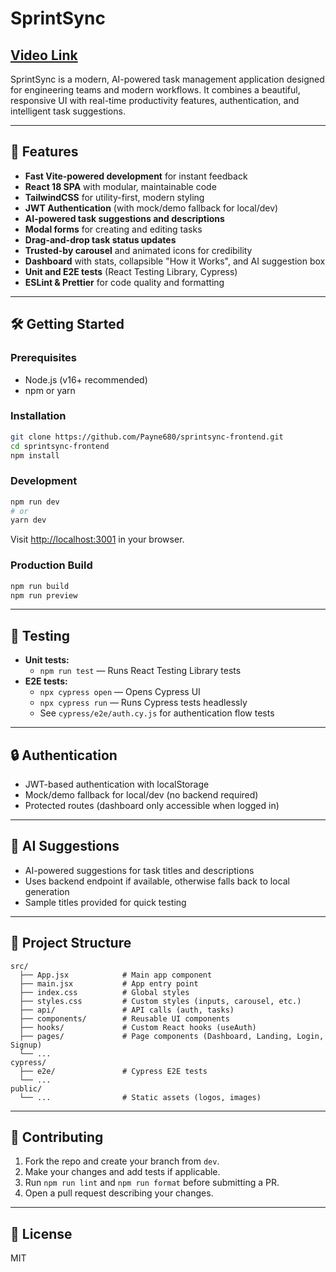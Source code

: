 # SprintSync

## [Video Link](https://www.loom.com/share/29bd5ab3356e4bb495b4159f97caece8?sid=1719f6a1-987e-4420-bcc9-255447f7a88f)

SprintSync is a modern, AI-powered task management application designed for engineering teams and modern workflows. It combines a beautiful, responsive UI with real-time productivity features, authentication, and intelligent task suggestions.

---

## 🚀 Features

- **Fast Vite-powered development** for instant feedback
- **React 18 SPA** with modular, maintainable code
- **TailwindCSS** for utility-first, modern styling
- **JWT Authentication** (with mock/demo fallback for local/dev)
- **AI-powered task suggestions and descriptions**
- **Modal forms** for creating and editing tasks
- **Drag-and-drop task status updates**
- **Trusted-by carousel** and animated icons for credibility
- **Dashboard** with stats, collapsible "How it Works", and AI suggestion box
- **Unit and E2E tests** (React Testing Library, Cypress)
- **ESLint & Prettier** for code quality and formatting

---

## 🛠️ Getting Started

### Prerequisites

- Node.js (v16+ recommended)
- npm or yarn

### Installation

```bash
git clone https://github.com/Payne680/sprintsync-frontend.git
cd sprintsync-frontend
npm install
```

### Development

```bash
npm run dev
# or
yarn dev
```

Visit [http://localhost:3001](http://localhost:3001) in your browser.

### Production Build

```bash
npm run build
npm run preview
```

---

## 🧪 Testing

- **Unit tests:**
  - `npm run test` — Runs React Testing Library tests
- **E2E tests:**
  - `npx cypress open` — Opens Cypress UI
  - `npx cypress run` — Runs Cypress tests headlessly
  - See `cypress/e2e/auth.cy.js` for authentication flow tests

---

## 🔒 Authentication

- JWT-based authentication with localStorage
- Mock/demo fallback for local/dev (no backend required)
- Protected routes (dashboard only accessible when logged in)

---

## 🤖 AI Suggestions

- AI-powered suggestions for task titles and descriptions
- Uses backend endpoint if available, otherwise falls back to local generation
- Sample titles provided for quick testing

---

## 📁 Project Structure

```
src/
  ├── App.jsx            # Main app component
  ├── main.jsx           # App entry point
  ├── index.css          # Global styles
  ├── styles.css         # Custom styles (inputs, carousel, etc.)
  ├── api/               # API calls (auth, tasks)
  ├── components/        # Reusable UI components
  ├── hooks/             # Custom React hooks (useAuth)
  ├── pages/             # Page components (Dashboard, Landing, Login, Signup)
  └── ...
cypress/
  ├── e2e/               # Cypress E2E tests
  └── ...
public/
  └── ...                # Static assets (logos, images)
```

---

## 📝 Contributing

1. Fork the repo and create your branch from `dev`.
2. Make your changes and add tests if applicable.
3. Run `npm run lint` and `npm run format` before submitting a PR.
4. Open a pull request describing your changes.

---

## 📄 License

MIT
